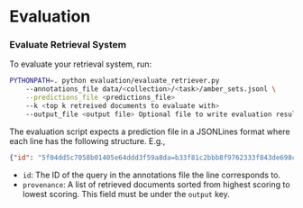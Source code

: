 # Evaluation

### Evaluate Retrieval System
To evaluate your retrieval system, run:
```bash
PYTHONPATH=. python evaluation/evaluate_retriever.py 
    --annotations_file data/<collection>/<task>/amber_sets.jsonl \
    --predictions_file <predictions_file>
    --k <top k retreived documents to evaluate with>
    --output_file <output file> Optional file to write evaluation results to. If not provided, results will be printed.
```

The evaluation script expects a prediction file in a JSONLines format where each line has the following structure. E.g.,
```JSON
{"id": "5f04dd5c7058b01405e64ddd3f59a8da=b33f81c2bbb8f9762333f843de698c8a", "output": {"provenance": [{"wikipedia_id": "6404979"}, {"wikipedia_id": "33169245"}, {"wikipedia_id": "5197325"}, ...]}}
```

* `id`: The ID of the query in the annotations file the line corresponds to.
* `provenance`: A list of retrieved documents sorted from highest scoring to lowest scoring. This field must be under the `output` key.

